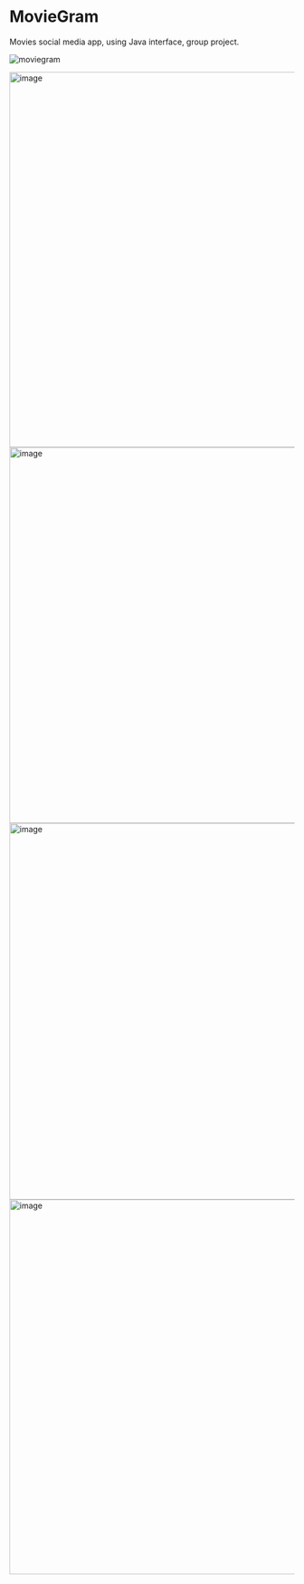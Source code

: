 # MovieGram

Movies social media app, using Java interface, group project.

![moviegram](https://user-images.githubusercontent.com/97603106/212559649-1992ce0a-bd8e-44d4-97ea-e321c36231f4.jpg)

<img width="663" alt="image" src="https://user-images.githubusercontent.com/97603106/210180601-90614019-5b89-465e-bd10-6aa14f7919d1.png">

<img width="664" alt="image" src="https://user-images.githubusercontent.com/97603106/210180623-de3d0b94-71be-4a74-b5f6-823642ec35c1.png">

<img width="665" alt="image" src="https://user-images.githubusercontent.com/97603106/210180640-6f9f94f0-997d-46da-a67a-c1e48ee939f2.png">

<img width="662" alt="image" src="https://user-images.githubusercontent.com/97603106/210180644-df7027d6-3f6b-483e-adf2-8593eaede217.png">
